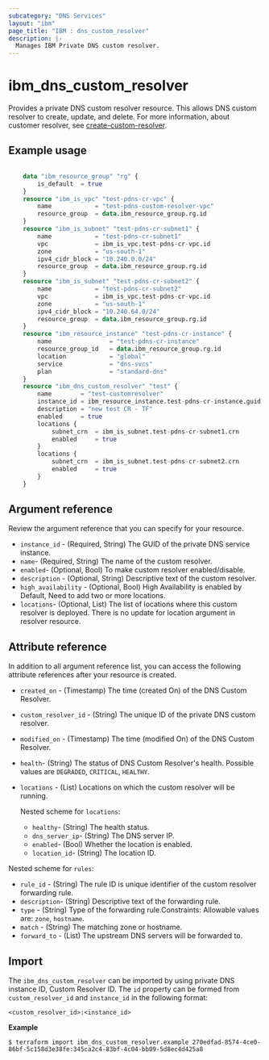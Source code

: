 ```yaml
---
subcategory: "DNS Services"
layout: "ibm"
page_title: "IBM : dns_custom_resolver"
description: |-
  Manages IBM Private DNS custom resolver.
---
```


# ibm_dns_custom_resolver

Provides a private DNS custom resolver resource. This allows DNS custom resolver to create, update, and delete. For more information, about customer resolver, see [create-custom-resolver](https://cloud.ibm.com/apidocs/dns-svcs#create-custom-resolver).


## Example usage

```terraform

  	data "ibm_resource_group" "rg" {
		is_default	= true
	}
	resource "ibm_is_vpc" "test-pdns-cr-vpc" {
		name			= "test-pdns-custom-resolver-vpc"
		resource_group	= data.ibm_resource_group.rg.id
	}
	resource "ibm_is_subnet" "test-pdns-cr-subnet1" {
		name			= "test-pdns-cr-subnet1"
		vpc				= ibm_is_vpc.test-pdns-cr-vpc.id
		zone			= "us-south-1"
		ipv4_cidr_block	= "10.240.0.0/24"
		resource_group	= data.ibm_resource_group.rg.id
	}
	resource "ibm_is_subnet" "test-pdns-cr-subnet2" {
		name			= "test-pdns-cr-subnet2"
		vpc				= ibm_is_vpc.test-pdns-cr-vpc.id
		zone			= "us-south-1"
		ipv4_cidr_block	= "10.240.64.0/24"
		resource_group	= data.ibm_resource_group.rg.id
	}
	resource "ibm_resource_instance" "test-pdns-cr-instance" {
		name				= "test-pdns-cr-instance"
		resource_group_id	= data.ibm_resource_group.rg.id
		location			= "global"
		service				= "dns-svcs"
		plan				= "standard-dns"
	}
	resource "ibm_dns_custom_resolver" "test" {
		name		= "test-customresolver"
		instance_id = ibm_resource_instance.test-pdns-cr-instance.guid
		description = "new test CR - TF"
		enabled 	= true
		locations {
			subnet_crn	= ibm_is_subnet.test-pdns-cr-subnet1.crn
			enabled		= true
		}
		locations {
			subnet_crn	= ibm_is_subnet.test-pdns-cr-subnet2.crn
			enabled     = true
		}
	}
```

## Argument reference
Review the argument reference that you can specify for your resource. 

- `instance_id` - (Required, String) The GUID of the private DNS service instance.
- `name`- (Required, String) The name of the custom resolver.
- `enabled`- (Optional, Bool) To make custom resolver enabled/disable.
- `description` - (Optional, String) Descriptive text of the custom resolver.
- `high_availability` - (Optional, Bool) High Availability is enabled by Default, Need to add two or more locations.
- `locations`- (Optional, List) The list of locations where this custom resolver is deployed. There is no update for location argument in resolver resource.

## Attribute reference
In addition to all argument reference list, you can access the following attribute references after your resource is created. 

- `created_on` - (Timestamp) The time (created On) of the DNS Custom Resolver. 
- `custom_resolver_id` - (String) The unique ID of the private DNS custom resolver.
- `modified_on` - (Timestamp) The time (modified On) of the DNS Custom Resolver.
- `health`- (String) The status of DNS Custom Resolver's health. Possible values are `DEGRADED`, `CRITICAL`, `HEALTHY`.
- `locations` - (List) Locations on which the custom resolver will be running.

  Nested scheme for `locations`:
  - `healthy`- (String) The health status.
  - `dns_server_ip`- (String) The DNS server IP.
  - `enabled`- (Bool) Whether the location is enabled.
  - `location_id`- (String) The location ID.

 Nested scheme for `rules`:
 - `rule_id` - (String) The rule ID is unique identifier of the custom resolver forwarding rule.
 - `description`- (String) Descriptive text of the forwarding rule.
 - `type` - (String) Type of the forwarding rule.Constraints: Allowable values are: `zone`, `hostname`.
 - `match` - (String) The matching zone or hostname.
 - `forward_to` - (List) The upstream DNS servers will be forwarded to.

## Import
The `ibm_dns_custom_resolver` can be imported by using private DNS instance ID, Custom Resolver ID.
The `id` property can be formed from `custom_resolver_id` and `instance_id` in the following format:

```
<custom_resolver_id>:<instance_id>
```

**Example**

```
$ terraform import ibm_dns_custom_resolver.example 270edfad-8574-4ce0-86bf-5c158d3e38fe:345ca2c4-83bf-4c04-bb09-5d8ec4d425a8
```
